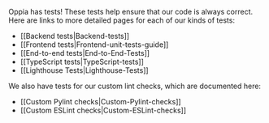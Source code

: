 Oppia has tests! These tests help ensure that our code is always correct. Here are links to more detailed pages for each of our kinds of tests:

* [[Backend tests|Backend-tests]]
* [[Frontend tests|Frontend-unit-tests-guide]]
* [[End-to-end tests|End-to-End-Tests]]
* [[TypeScript tests|TypeScript-tests]]
* [[Lighthouse Tests|Lighthouse-Tests]]

We also have tests for our custom lint checks, which are documented here:

* [[Custom Pylint checks|Custom-Pylint-checks]]
* [[Custom ESLint checks|Custom-ESLint-checks]]
